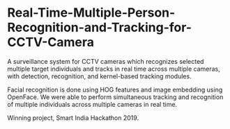 # Real-Time-Multiple-Person-Recognition-and-Tracking-for-CCTV-Camera
A surveillance system for CCTV cameras which recognizes selected multiple target individuals and tracks in real time across multiple cameras, with detection, recognition, and kernel-based tracking modules. 

Facial recognition is done using HOG features and image embedding using OpenFace. We were able to perform simultaneous tracking and recognition of multiple individuals across multiple cameras in real time. 

Winning project, Smart India Hackathon 2019.
